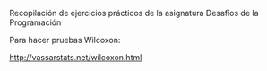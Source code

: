 Recopilación de ejercicios prácticos de la asignatura Desafíos de la Programación

Para hacer pruebas Wilcoxon:

http://vassarstats.net/wilcoxon.html
